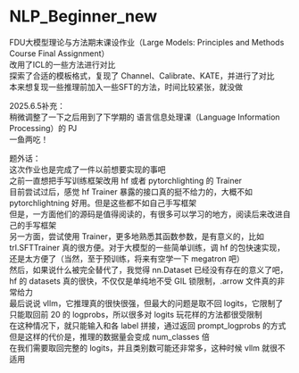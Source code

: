 # NLP_Beginner_new
FDU大模型理论与方法期末课设作业（Large Models: Principles and Methods  Course Final Assignment）  
改用了ICL的一些方法进行对比  
探索了合适的模板格式，复现了 Channel、Calibrate、KATE，并进行了对比  
本来想复现一些推理前加入一些SFT的方法，时间比较紧张，就没做  
  
  
2025.6.5补充：  
稍微调整了一下之后用到了下学期的 语言信息处理课（Language Information Processing）的 PJ  
一鱼两吃！  
  
  
题外话：  
这次作业也是完成了一件以前想要实现的事吧  
之前一直想把手写训练框架改用 hf 或者 pytorchlighting 的 Trainer  
目前尝试过后，感觉 hf Trainer 暴露的接口真的挺不给力的，大概不如 pytorchlightning 好用。但是这些都不如自己手写框架  
但是，一方面他们的源码是值得阅读的，有很多可以学习的地方，阅读后来改进自己的手写框架  
另一方面，尝试使用 Trainer，更多地熟悉其函数参数，是有意义的，比如 trl.SFTTrainer 真的很方便。对于大模型的一些简单训练，调 hf 的包快速实现，还是太方便了（当然，至于预训练，将来有空学一下 megatron 吧）  
然后，如果说什么被完全替代了，我觉得 nn.Dataset 已经没有存在的意义了吧，hf 的 datasets 真的很快，不仅仅是单纯地不受 GIL 锁限制，.arrow 文件真的非常给力  
最后说说 vllm，它推理真的很快很强，但最大的问题是取不回 logits，它限制了只能取回前 20 的 logprobs，所以很多对 logits 玩花样的方法都很受限制  
在这种情况下，就只能输入和各 label 拼接，通过返回 prompt_logprobs 的方式  
但是这样的代价是，推理的数据量会变成 num_classes 倍  
在我们需要取回完整的 logits，并且类别数可能还非常多，这种时候 vllm 就很不适用  
